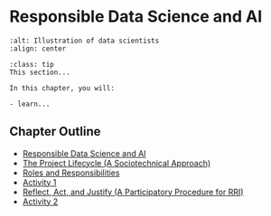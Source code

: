 # Responsible Data Science and AI

```{image} /images/illustrations/data-science.png
:alt: Illustration of data scientists
:align: center
```

```{admonition} Summary
:class: tip
This section...
```

```{admonition} Learning Objectives
In this chapter, you will:

- learn...
```

## Chapter Outline

- [Responsible Data Science and AI](responsible_ds.md)
- [The Project Lifecycle (A Sociotechnical Approach)](project_lifecycle.md)
- [Roles and Responsibilities](roles_responsibility.md)
- [Activity 1](activity1.md)
- [Reflect, Act, and Justify (A Participatory Procedure for RRI)](reflect_act_justify.md)
- [Activity 2](activity2.md)